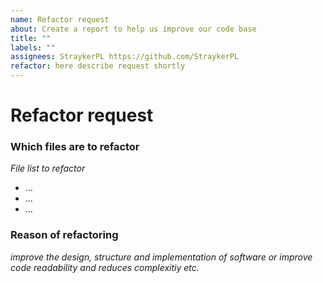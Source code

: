 ```yaml
---
name: Refactor request
about: Create a report to help us improve our code base
title: ""
labels: ""
assignees: StraykerPL https://github.com/StraykerPL
refactor: here describe request shortly
---
```


# Refactor request

### Which files are to refactor

_File list to refactor_

 - ...
 - ...
 - ...

### Reason of refactoring

_improve the design, structure and implementation of software or improve code readability and reduces complexitiy etc._

